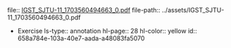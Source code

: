 file:: [IGST_SJTU-11_1703560494663_0.pdf](../assets/IGST_SJTU-11_1703560494663_0.pdf)
file-path:: ../assets/IGST_SJTU-11_1703560494663_0.pdf

- Exercise
  ls-type:: annotation
  hl-page:: 28
  hl-color:: yellow
  id:: 658a784e-103a-40e7-aada-a48083fa5070